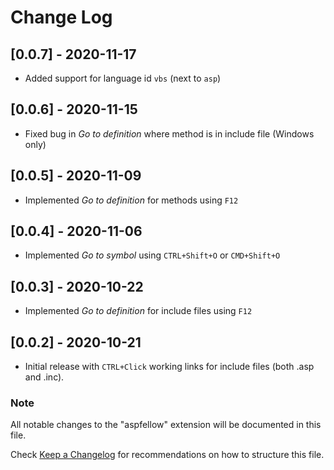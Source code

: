 # Change Log

## [0.0.7] - 2020-11-17

- Added support for language id `vbs` (next to `asp`)

## [0.0.6] - 2020-11-15

- Fixed bug in *Go to definition* where method is in include file (Windows only)

## [0.0.5] - 2020-11-09

- Implemented *Go to definition* for methods using `F12`

## [0.0.4] - 2020-11-06

- Implemented *Go to symbol* using `CTRL+Shift+O` or `CMD+Shift+O` 

## [0.0.3] - 2020-10-22

- Implemented *Go to definition* for include files using `F12`

## [0.0.2] - 2020-10-21

- Initial release with `CTRL+Click` working links for include files (both .asp and .inc).

### Note
All notable changes to the "aspfellow" extension will be documented in this file.

Check [Keep a Changelog](http://keepachangelog.com/) for recommendations on how to structure this file.
